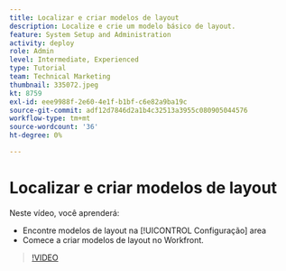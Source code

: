 ```yaml
---
title: Localizar e criar modelos de layout
description: Localize e crie um modelo básico de layout.
feature: System Setup and Administration
activity: deploy
role: Admin
level: Intermediate, Experienced
type: Tutorial
team: Technical Marketing
thumbnail: 335072.jpeg
kt: 8759
exl-id: eee9988f-2e60-4e1f-b1bf-c6e82a9ba19c
source-git-commit: adf12d7846d2a1b4c32513a3955c080905044576
workflow-type: tm+mt
source-wordcount: '36'
ht-degree: 0%

---
```


# Localizar e criar modelos de layout

Neste vídeo, você aprenderá:

* Encontre modelos de layout na [!UICONTROL Configuração] area
* Comece a criar modelos de layout no Workfront.

>[!VIDEO](https://video.tv.adobe.com/v/335072/?quality=12)
